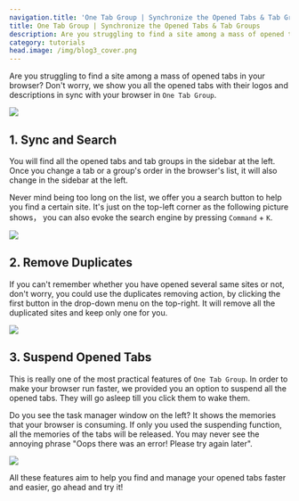```yaml
---
navigation.title: 'One Tab Group | Synchronize the Opened Tabs & Tab Groups'
title: One Tab Group | Synchronize the Opened Tabs & Tab Groups
description: Are you struggling to find a site among a mass of opened tabs in your browser? Don't worry, we show you all the opened tabs with their logos and descriptions in sync with your browser in One Tab Group.
category: tutorials
head.image: /img/blog3_cover.png
---
```


Are you struggling to find a site among a mass of opened tabs in your browser? Don't worry, we show you all the opened tabs with their logos and descriptions in sync with your browser in `One Tab Group`.

![](/img/blog3_0.gif)

## 1. Sync and Search

You will find all the opened tabs and tab groups in the sidebar at the left. Once you change a tab or a group's order in the browser's list, it will also change in the sidebar at the left.

Never mind being too long on the list, we offer you a search button to help you find a certain site. It's just on the top-left corner as the following picture shows， you can also evoke the search engine by pressing `Command` + `K`.

![](/img/blog3_1.jpg)

## 2. Remove Duplicates

If you can't remember whether you have opened several same sites or not, don't worry, you could use the duplicates removing action, by clicking the first button in the drop-down menu on the top-right. It will remove all the duplicated sites and keep only one for you.

![](/img/blog3_2.jpg)

## 3. Suspend Opened Tabs

This is really one of the most practical features of `One Tab Group`. In order to make your browser run faster, we provided you an option to suspend all the opened tabs. They will go asleep till you click them to wake them.

Do you see the task manager window on the left? It shows the memories that your browser is consuming. If only you used the suspending function, all the memories of the tabs will be released. You may never see the annoying phrase "Oops there was an error! Please try again later".

![](/img/blog3_3.jpg)

All these features aim to help you find and manage your opened tabs faster and easier, go ahead and try it!

